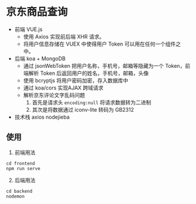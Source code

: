 # 京东商品查询
- 前端 VUE.js
  - 使用 Axios 实现前后端 XHR 请求。
  - 将用户信息存储在 VUEX 中使得用户 Token 可以用在任何一个组件之中。
- 后端 koa + MongoDB
  - 通过 jsonWebToken 把用户名称，手机号，邮箱等隐藏为一个 Token，前端解析 Token 后返回用户的姓名，手机号，邮箱，头像
  - 使用 bcryptjs 将用户密码加密，存入数据库中
  - 通过 koa/cors 实现AJAX 跨域请求
  - 解析京东评论文字乱码问题
    1. 首先是请求头 `encoding:null` 将请求数据转为二进制
    2. 其次是将数据通过 iconv-lite 转码为 GB2312
- 技术栈 axios nodejieba
## 使用
1.  前端用法
```
cd frontend
npm run serve 
```
2. 后端用法
```
cd backend
nodemon
```
